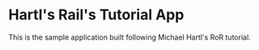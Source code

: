 # Hartl's Rail's Tutorial App

This is the sample application built following Michael Hartl's RoR tutorial.